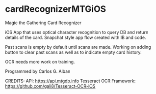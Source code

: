 # cardRecognizerMTGiOS

Magic the Gathering Card Recognizer

iOS App that uses optical character recognition to query DB and return details of the card. Snapchat style app flow created with IB and code.

Past scans is empty by default until scans are made. Working on adding button to clear past scans as well as to indicate empty card history.

OCR needs more work on training. 

Programmed by Carlos G. Alban

CREDITS: API: https://api.mtgdb.info Tesseract OCR Framework: https://github.com/gali8/Tesseract-OCR-iOS
